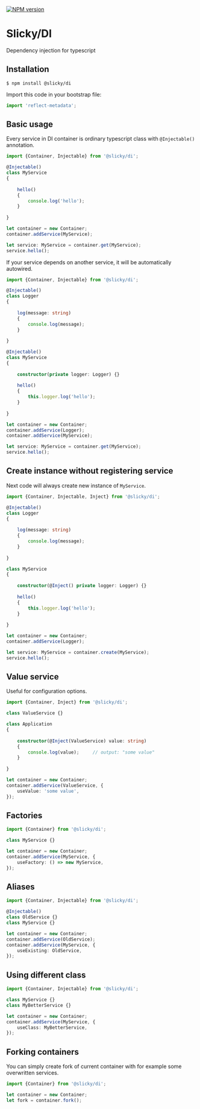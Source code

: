 [![NPM version](https://img.shields.io/npm/v/@slicky/di.svg?style=flat-square)](https://www.npmjs.com/package/@slicky/di)

# Slicky/DI

Dependency injection for typescript

## Installation

```
$ npm install @slicky/di
```

Import this code in your bootstrap file:

```typescript
import 'reflect-metadata';
```

## Basic usage

Every service in DI container is ordinary typescript class with `@Injectable()` annotation.

```typescript
import {Container, Injectable} from '@slicky/di';

@Injectable()
class MyService
{
	
	hello()
	{
		console.log('hello');
	}
	
}

let container = new Container;
container.addService(MyService);

let service: MyService = container.get(MyService);
service.hello();
```

If your service depends on another service, it will be automatically autowired.

```typescript
import {Container, Injectable} from '@slicky/di';

@Injectable()
class Logger
{
	
	log(message: string)
	{
		console.log(message);
	}
	
}

@Injectable()
class MyService
{
	
	constructor(private logger: Logger) {}
	
	hello()
	{
		this.logger.log('hello');
	}
	
}

let container = new Container;
container.addService(Logger);
container.addService(MyService);

let service: MyService = container.get(MyService);
service.hello();
```

## Create instance without registering service

Next code will always create new instance of `MyService`.

```typescript
import {Container, Injectable, Inject} from '@slicky/di';

@Injectable()
class Logger
{
	
	log(message: string)
	{
		console.log(message);
	}
	
}

class MyService
{
	
	constructor(@Inject() private logger: Logger) {}
	
	hello()
	{
		this.logger.log('hello');
	}
	
}

let container = new Container;
container.addService(Logger);

let service: MyService = container.create(MyService);
service.hello();
```

## Value service

Useful for configuration options.

```typescript
import {Container, Inject} from '@slicky/di';

class ValueService {}

class Application
{
	
	constructor(@Inject(ValueService) value: string)
	{
		console.log(value);		// output: "some value"
	}
	
}

let container = new Container;
container.addService(ValueService, {
	useValue: 'some value',
});
```

## Factories

```typescript
import {Container} from '@slicky/di';

class MyService {}

let container = new Container;
container.addService(MyService, {
	useFactory: () => new MyService,
});
```

## Aliases

```typescript
import {Container, Injectable} from '@slicky/di';

@Injectable()
class OldService {}
class MyService {}

let container = new Container;
container.addService(OldService);
container.addService(MyService, {
	useExisting: OldService,
});
```

## Using different class

```typescript
import {Container, Injectable} from '@slicky/di';

class MyService {}
class MyBetterService {}

let container = new Container;
container.addService(MyService, {
	useClass: MyBetterService,
});
```

## Forking containers

You can simply create fork of current container with for example some overwritten services.

```typescript
import {Container} from '@slicky/di';

let container = new Container;
let fork = container.fork();
```